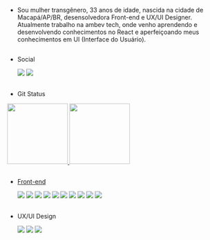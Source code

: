 
- Sou mulher transgênero, 33 anos de idade, nascida na cidade de Macapá/AP/BR, desensolvedora Front-end e UX/UI Designer. Atualmente trabalho na ambev tech, onde venho aprendendo e desenvolvendo conhecimentos no React e aperfeiçoando meus conhecimentos em UI (Interface do Usuário).

 ##

- Social

  <div>
    <a href="https://www.linkedin.com/in/urariel/" target="_blank"><img src="https://img.shields.io/badge/-LinkedIn-0A66C2?logo=LinkedIn&logoColor=white&style=flat"             target="_blank"></a>
    <a href="https://www.instagram.com/urslariel/" target="_blank"><img src="https://img.shields.io/badge/-Instagram-E4405F?logo=Instagram&logoColor=white&style=flat" target="_blank"></a>
  </div>
    
 ##
  
 - Git Status
  
  <div>
    <a href="https://github.com/ursulariel">
    <img height="140em" src="https://github-readme-stats.vercel.app/api/top-langs/?username=ursulariel&layout=compact&langs_count=7&theme=dracula"/>
    <a href="https://github.com/ursulariel">
    <img height="140em" src="https://github-readme-stats.vercel.app/api?username=Ursulariel&theme=dracula&show_icons=true"/>
  </div>
  
  ##
   
 - Front-end
   
    <div>
       <a href="https://developer.mozilla.org/pt-BR/docs/Web/HTML/Element" target="_blank"><img src="https://img.shields.io/badge/-HTML5-E34F26?logo=HTML5&logoColor=white&style=flat" target="_blank"></a>
      <a href="https://developer.mozilla.org/pt-BR/docs/Web/CSS" target="_blank"><img src="https://img.shields.io/badge/-CSS3-1572B6?logo=CSS3&logoColor=white&style=flat" target="_blank"></a>
      <a href="https://www.typescriptlang.org/docs/" target="_blank"><img src="https://img.shields.io/badge/-JavaScript-yellow?logo=JavaScript&logoColor=black&style=flat"></a>
      <a href="https://www.typescriptlang.org/docs/" target="_blank"><img src="https://img.shields.io/badge/-TypeScript-3178C6?logo=TypeScript&logoColor=white&style=flat"></a>
      <a href="https://getbootstrap.com/" target="_blank"><img src="https://img.shields.io/badge/-Bootstrap5-7952B3?logo=Bootstrap&logoColor=white&style=flat"></a>
      <a href="https://pt-br.reactjs.org/" target="_blank"><img src="https://img.shields.io/badge/-React-61DAFB?logo=React&logoColor=white&style=flat"></a>
      <a href="https://nodejs.org/pt-br/" target="_blank"><img src="https://img.shields.io/badge/-Node.js-339933?logo=Node.JS&logoColor=white&style=flat"></a>
       <a href="https://github.com/" target="_blank"><img src="https://img.shields.io/badge/-GitHub-181717?logo=GitHub&logoColor=white&style=flat"></a>
      <a href="https://git-scm.com/" target="_blank"><img src="https://img.shields.io/badge/-Git-F05032?logo=Git&logoColor=white&style=flat"></a>
      <a href="https://code.visualstudio.com/" target="_blank"><img src="https://img.shields.io/badge/-VS Code-007ACC?logo=Visual Studio Code&logoColor=white&style=flat"></a>
    </div>
     
  ##
   
 - UX/UI Design

    <div>
      <a href="https://www.figma.com/" target="_blank"><img src="https://img.shields.io/badge/-Figma-F24E1E?logo=Figma&logoColor=white&style=flat"></a>
      <a href="https://mui.com/pt/" target="_blank"><img src="https://img.shields.io/badge/-MaterialUI-0081CB?logo=MaterialUI&logoColor=white&style=flat"></a>
      <a href="https://www.dell.com/pt-br" target="_blank"><img src="https://img.shields.io/badge/-Notion-000000?logo=Notion&logoColor=white&style=flat"></a>
    </div>

    
     

